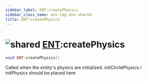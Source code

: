 ```yaml
---
sidebar_label: ENT:createPhysics
sidebar_class_name: env-tag env-shared
title: ENT:createPhysics
---
```


# <img src='/img/wiki/shared.png' alt='shared' data-tag='env-tag' /> [ENT](../ent/README.md):createPhysics

```lua
void ENT:createPhysics()
```

Called when the entity's physics are initialized. initCirclePhysics / initPhysics should be placed here<br/>
